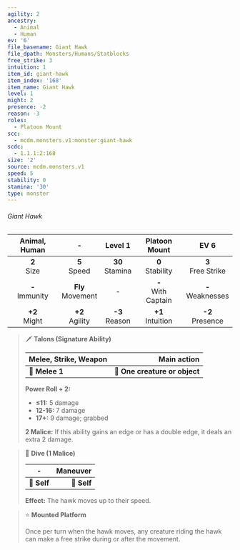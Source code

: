```yaml
---
agility: 2
ancestry:
  - Animal
  - Human
ev: '6'
file_basename: Giant Hawk
file_dpath: Monsters/Humans/Statblocks
free_strike: 3
intuition: 1
item_id: giant-hawk
item_index: '168'
item_name: Giant Hawk
level: 1
might: 2
presence: -2
reason: -3
roles:
  - Platoon Mount
scc:
  - mcdm.monsters.v1:monster:giant-hawk
scdc:
  - 1.1.1:2:168
size: '2'
source: mcdm.monsters.v1
speed: 5
stability: 0
stamina: '30'
type: monster
---
```


###### Giant Hawk

|    Animal, Human    |           -           |       Level 1       |      Platoon Mount      |          EV 6          |
| :-----------------: | :-------------------: | :-----------------: | :---------------------: | :--------------------: |
|   **2**<br/> Size   |   **5**<br/> Speed    | **30**<br/> Stamina |  **0**<br/> Stability   | **3**<br/> Free Strike |
| **-**<br/> Immunity | **Fly**<br/> Movement |          -          | **-**<br/> With Captain | **-**<br/> Weaknesses  |
|  **+2**<br/> Might  |  **+2**<br/> Agility  | **-3**<br/> Reason  |  **+1**<br/> Intuition  |  **-2**<br/> Presence  |

> 🗡 **Talons (Signature Ability)**
>
> | **Melee, Strike, Weapon** |               **Main action** |
> | ------------------------- | ----------------------------: |
> | **📏 Melee 1**            | **🎯 One creature or object** |
>
> **Power Roll + 2:**
>
> - **≤11:** 5 damage
> - **12-16:** 7 damage
> - **17+:** 9 damage; grabbed
>
> **2 Malice:** If this ability gains an edge or has a double edge, it deals an extra 2 damage.

> 👤 **Dive (1 Malice)**
>
> | **-**       | **Maneuver** |
> | ----------- | -----------: |
> | **📏 Self** |  **🎯 Self** |
>
> **Effect:** The hawk moves up to their speed.

> ⭐️ **Mounted Platform**
>
> Once per turn when the hawk moves, any creature riding the hawk can make a free strike during or after the movement.
